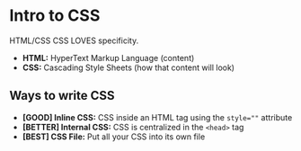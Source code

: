
Intro to CSS
====================

HTML/CSS
CSS LOVES specificity.

- **HTML:** HyperText Markup Language (content)
- **CSS:** Cascading Style Sheets (how that content will look)

Ways to write CSS
---------------------

- **[GOOD] Inline CSS:** CSS inside an HTML tag using the `style=""` attribute
- **[BETTER] Internal CSS:** CSS is centralized in the `<head>` tag
- **[BEST] CSS File:** Put all your CSS into its own file